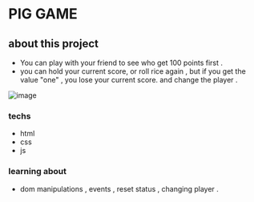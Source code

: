 # PIG GAME

## about this project

- You can play with your friend to see who get 100 points first .
- you can hold your current score, or roll rice again , but if you get the value "one" , you lose your current score. and change the player .

![image](https://user-images.githubusercontent.com/62390902/113433118-fb090200-93b4-11eb-8903-23b7256c5b43.png)

### techs

- html
- css
- js

### learning about

- dom manipulations , events , reset status , changing player .
